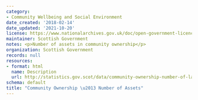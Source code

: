 ```yaml
---
category:
- Community Wellbeing and Social Environment
date_created: '2018-02-14'
date_updated: '2021-10-20'
license: https://www.nationalarchives.gov.uk/doc/open-government-licence/version/3/
maintainer: Scottish Government
notes: <p>Number of assets in community ownership</p>
organization: Scottish Government
records: null
resources:
- format: html
  name: Description
  url: http://statistics.gov.scot/data/community-ownership-number-of-land-parcels-assets
schema: default
title: "Community Ownership \u2013 Number of Assets"
---
```

